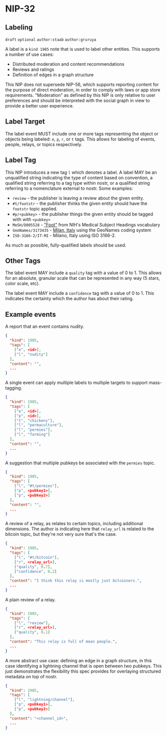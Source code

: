 NIP-32
======

Labeling
---------

`draft` `optional` `author:staab` `author:gruruya`

A label is a `kind 1985` note that is used to label other entities. This supports a number of use cases:

- Distributed moderation and content recommendations
- Reviews and ratings
- Definition of edges in a graph structure

This NIP does not supersede NIP-56, which supports reporting content for the purpose of
direct moderation, in order to comply with laws or app store requirements. "Moderation"
as defined by this NIP is only relative to user preferences and should be interpreted
with the social graph in view to provide a better user experience.

Label Target
----

The label event MUST include one or more tags representing the object or objects being
labeled: `e`, `p`, `r`, or `t` tags. This allows for labeling of events, people, relays,
or topics respectively.

Label Tag
----

This NIP introduces a new tag `l` which denotes a label. A label MAY be an unqualified string indicating the type of content based on convention, a qualified string referring to a tag type within nostr, or a qualified string referring to a nomenclature external to nostr. Some examples:

- `review` - the publisher is leaving a review about the given entity.
- `#t/footstr` - the publisher thinks the given entity should have the `footstr` topic applied.
- `#p/<pubkey>` - the publisher things the given entity should be tagged with with `<pubkey>`
- `MeSH/D005528` - ["Foot"](https://meshb.nlm.nih.gov/record/ui?ui=D005528) from NIH's Medical Subject Headings vocabulary
- `GeoNames/3173435` - [Milan, Italy](https://www.geonames.org/3173435/milan.html) using the GeoNames coding system
- `ISO-3166-2/IT-MI` - Milano, Italy using ISO 3166-2.

As much as possible, fully-qualified labels should be used.

Other Tags
-----

The label event MAY include a `quality` tag with a value of 0 to 1. This allows for an
absolute, granular scale that can be represented in any way (5 stars, color scale, etc).

The label event MAY include a `confidence` tag with a value of 0 to 1. This indicates the certainty which the author has about their rating.

Example events
--------------

A report that an event contains nudity.

```json
{
  "kind": 1985,
  "tags": [
    ["e", <id>],
    ["l", "nudity"]
  ],
  "content": "",
  ...
}
```

A single event can apply multiple labels to multiple targets to support mass-tagging.

```json
{
  "kind": 1985,
  "tags": [
    ["e", <id>],
    ["p", <id>],
    ["t", "chickens"],
    ["l", "permaculture"],
    ["l", "permies"],
    ["l", "farming"]
  ],
  "content": "",
  ...
}
```

A suggestion that multiple pubkeys be associated with the `permies` topic.

```json
{
  "kind": 1985,
  "tags": [
    ["l", "#t/permies"],
    ["p", <pubkey1>],
    ["p", <pubkey2>]
  ],
  "content": "",
  ...
}
```

A review of a relay, as relates to certain topics, including additional dimensions. The author
is indicating here that `relay_url` is related to the bitcoin topic, but they're not very sure
that's the case.

```json
{
  "kind": 1985,
  "tags": [
    ["l", "#t/bitcoin"],
    ["r", <relay_url>],
    ["quality", 0.7],
    ["confidence", 0.2]
  ],
  "content": "I think this relay is mostly just bitcoiners.",
  ...
}
```

A plain review of a relay.

```json
{
  "kind": 1985,
  "tags": [
    ["l", "review"],
    ["r", <relay_url>],
    ["quality", 0.1]
  ],
  "content": "This relay is full of mean people.",
  ...
}
```

A more abstract use case: defining an edge in a graph structure, in this case identifying
a lightning channel that is open between two pubkeys. This just demonstrates the flexibility
this spec provides for overlaying structured metadata on top of nostr.

```json
{
  "kind": 1985,
  "tags": [
    ["l", "lightning/channel"],
    ["p", <pubkey1>],
    ["p", <pubkey2>]
  ],
  "content": "<channel_id>",
  ...
}
```
